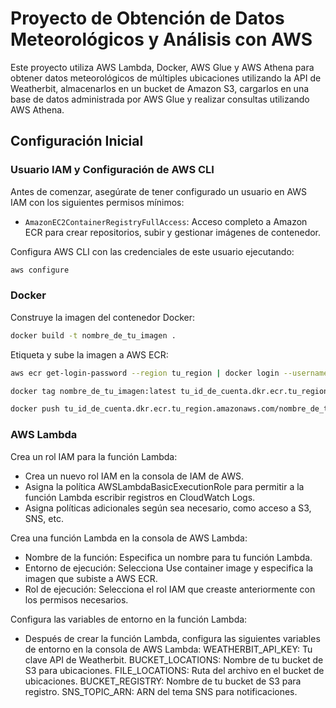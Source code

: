 # Proyecto de Obtención de Datos Meteorológicos y Análisis con AWS

Este proyecto utiliza AWS Lambda, Docker, AWS Glue y AWS Athena para obtener datos meteorológicos de múltiples ubicaciones utilizando la API de Weatherbit, almacenarlos en un bucket de Amazon S3, cargarlos en una base de datos administrada por AWS Glue y realizar consultas utilizando AWS Athena.

## Configuración Inicial

### Usuario IAM y Configuración de AWS CLI

Antes de comenzar, asegúrate de tener configurado un usuario en AWS IAM con los siguientes permisos mínimos:

- `AmazonEC2ContainerRegistryFullAccess`: Acceso completo a Amazon ECR para crear repositorios, subir y gestionar imágenes de contenedor.

Configura AWS CLI con las credenciales de este usuario ejecutando:

```bash
aws configure
```

### Docker
Construye la imagen del contenedor Docker:
```bash
docker build -t nombre_de_tu_imagen .
```
Etiqueta y sube la imagen a AWS ECR:
```bash
aws ecr get-login-password --region tu_region | docker login --username AWS --password-stdin tu_id_de_cuenta.dkr.ecr.tu_region.amazonaws.com
```
```bash
docker tag nombre_de_tu_imagen:latest tu_id_de_cuenta.dkr.ecr.tu_region.amazonaws.com/nombre_de_tu_repositorio:latest
```
```bash
docker push tu_id_de_cuenta.dkr.ecr.tu_region.amazonaws.com/nombre_de_tu_repositorio:latest
```

### AWS Lambda

Crea un rol IAM para la función Lambda:
- Crea un nuevo rol IAM en la consola de IAM de AWS.
- Asigna la política AWSLambdaBasicExecutionRole para permitir a la función Lambda escribir registros en CloudWatch Logs.
- Asigna políticas adicionales según sea necesario, como acceso a S3, SNS, etc.

Crea una función Lambda en la consola de AWS Lambda:
- Nombre de la función: Especifica un nombre para tu función Lambda.
- Entorno de ejecución: Selecciona Use container image y especifica la imagen que subiste a AWS ECR.
- Rol de ejecución: Selecciona el rol IAM que creaste anteriormente con los permisos necesarios.

Configura las variables de entorno en la función Lambda:
- Después de crear la función Lambda, configura las siguientes variables de entorno en la consola de AWS Lambda:
        WEATHERBIT_API_KEY: Tu clave API de Weatherbit.
        BUCKET_LOCATIONS: Nombre de tu bucket de S3 para ubicaciones.
        FILE_LOCATIONS: Ruta del archivo en el bucket de ubicaciones.
        BUCKET_REGISTRY: Nombre de tu bucket de S3 para registro.
        SNS_TOPIC_ARN: ARN del tema SNS para notificaciones.




            

